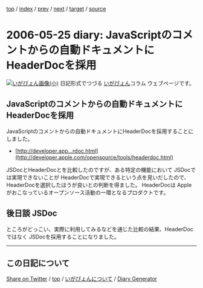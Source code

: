 [top](https://igapyon.github.io/diary/) 
 / [index](https://igapyon.github.io/diary/2006/index.html) 
 / [prev](https://igapyon.github.io/diary/2006/ig060524.html) 
 / [next](https://igapyon.github.io/diary/2006/ig060526.html) 
 / [target](https://igapyon.github.io/diary/2006/ig060525.html) 
 / [source](https://github.com/igapyon/diary/blob/gh-pages/2006/ig060525.html.src.md) 

2006-05-25 diary: JavaScriptのコメントからの自動ドキュメントにHeaderDocを採用
=====================================================================================================
[![いがぴょん画像(小)](https://igapyon.github.io/diary/images/iga200306s.jpg "いがぴょん")](https://igapyon.github.io/diary/memo/memoigapyon.html) 日記形式でつづる [いがぴょん](https://igapyon.github.io/diary/memo/memoigapyon.html)コラム ウェブページです。

## JavaScriptのコメントからの自動ドキュメントにHeaderDocを採用

JavaScriptのコメントからの自動ドキュメントにHeaderDocを採用することにしました。

* [http://developer.app...rdoc.html](http://developer.apple.com/opensource/tools/headerdoc.html)

JSDocとHeaderDocとを比較したのですが、ある特定の機能において JSDocでは実現できないことが HeaderDocで実現できるという点を見いだしたので、HeaderDocを選択したほうが良いとの判断を得ました。
HeaderDocは Appleがおこなっているオープンソース活動の一環となるプロダクトです。


## 後日談 JSDoc

ところがどっこい、実際に利用してみるなどを通じた比較の結果、HeaderDocではなく JSDocを採用することになりました。


----------------------------------------------------------------------------------------------------

## この日記について

[Share on Twitter](https://twitter.com/intent/tweet?hashtags=igapyon%2Cdiary%2C%E3%81%84%E3%81%8C%E3%81%B4%E3%82%87%E3%82%93&text=JavaScript%E3%81%AE%E3%82%B3%E3%83%A1%E3%83%B3%E3%83%88%E3%81%8B%E3%82%89%E3%81%AE%E8%87%AA%E5%8B%95%E3%83%89%E3%82%AD%E3%83%A5%E3%83%A1%E3%83%B3%E3%83%88%E3%81%ABHeaderDoc%E3%82%92%E6%8E%A1%E7%94%A8&url=https%3A%2F%2Figapyon.github.io%2Fdiary%2F2006%2Fig060525.html) / [top](https://igapyon.github.io/diary/) / [いがぴょんについて](https://igapyon.github.io/diary/memo/memoigapyon.html) / [Diary Generator](https://github.com/igapyon/igapyonv3)

